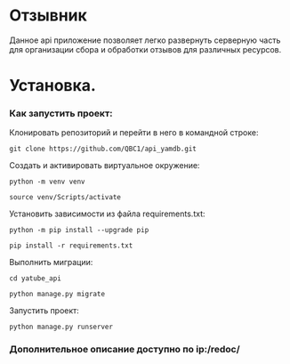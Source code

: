 # Отзывник

Данное api приложение позволяет легко развернуть серверную часть для организации сбора и обработки отзывов для различных ресурсов.

# Установка.
### Как запустить проект:

Клонировать репозиторий и перейти в него в командной строке:

```
git clone https://github.com/QBC1/api_yamdb.git
```

Создать и активировать виртуальное окружение:

```
python -m venv venv
```

```
source venv/Scripts/activate
```

Установить зависимости из файла requirements.txt:

```
python -m pip install --upgrade pip
```

```
pip install -r requirements.txt
```

Выполнить миграции:

```
cd yatube_api
```

```
python manage.py migrate
```

Запустить проект:

```
python manage.py runserver
```

### Дополнительное описание доступно по ip:/redoc/